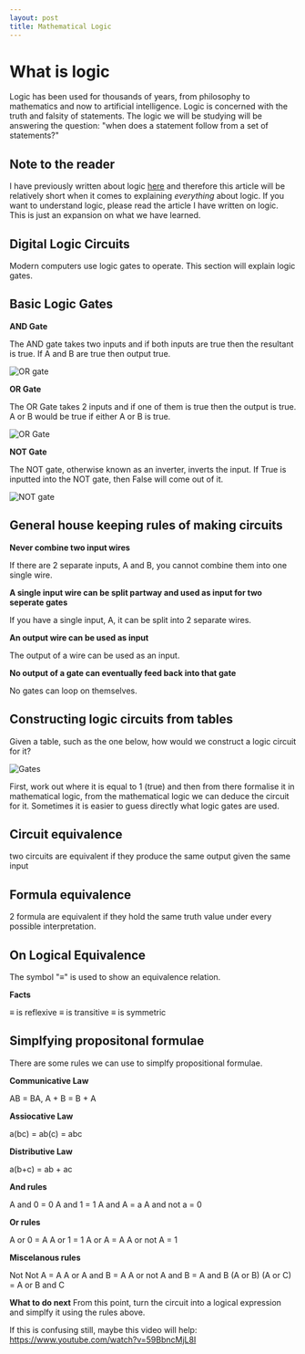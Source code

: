 ```yaml
---
layout: post
title: Mathematical Logic
---
```

# What is logic

Logic has been used for thousands of years, from philosophy to mathematics and now to artificial intelligence.
Logic is concerned with the truth and falsity of statements. The logic we will be studying will be answering the question: "when does a statement follow from a set of statements?"

## Note to the reader

I have previously written about logic [here](https://medium.com/brandons-computer-science-notes/knowledge-representation-and-reasoning-c7d441049715) and therefore this article will be relatively short when it comes to explaining *everything* about logic. If you want to understand logic, please read the article I have written on logic. This is just an expansion on what we have learned.

## Digital Logic Circuits
Modern computers use logic gates to operate. This section will explain logic gates.

## Basic Logic Gates

**AND Gate**

The AND gate takes two inputs and if both inputs are true then the resultant is true.
If A and B are true then output true.

![OR gate](https://sub.allaboutcircuits.com/images/04101.png)

**OR Gate**

The OR Gate takes 2 inputs and if one of them is true then the output is true.
A or B would be true if either A or B is true.

![OR Gate](https://sub.allaboutcircuits.com/images/04131.png)

**NOT Gate**

The NOT gate, otherwise known as an inverter, inverts the input.
If True is inputted into the NOT gate, then False will come out of it.

![NOT gate](https://i.ytimg.com/vi/DDecqMo3GDQ/hqdefault.jpg)

## General house keeping rules of making circuits

**Never combine two input wires**

If there are 2 separate inputs, A and B, you cannot combine them into one single wire. 

**A single input wire can be split partway and used as input for two seperate gates**

If you have a single input, A, it can be split into 2 separate wires.

**An output wire can be used as input**

The output of a wire can be used as an input.

**No output of a gate can eventually feed back into that gate**

No gates can loop on themselves.

## Constructing logic circuits from tables

Given a table, such as the one below, how would we construct a logic circuit for it?

![Gates](https://screenshots.firefoxusercontent.com/images/d5eabdec-004b-47bd-a06a-99bf7ec5c6d8.png)

First, work out where it is equal to 1 (true) and then from there formalise it in mathematical logic, from the mathematical logic we can deduce the circuit for it.
Sometimes it is easier to guess directly what logic gates are used.

## Circuit equivalence

two circuits are equivalent if they produce the same output given the same input

## Formula equivalence

2 formula are equivalent if they hold the same truth value under every possible interpretation.

## On Logical Equivalence

The symbol "≡" is used to show an equivalence relation.

**Facts**

≡ is reflexive
≡ is transitive
≡ is symmetric

## Simplfying propositonal formulae

There are some rules we can use to simplfy propositional formulae.

**Communicative Law**

AB = BA, A + B = B + A

**Assiocative Law**

a(bc) = ab(c) = abc

**Distributive Law**

a(b+c) = ab + ac

**And rules**

A and 0 = 0
A and 1 = 1
A and A = a
A and not a = 0

**Or rules**

A or 0 = A
A or 1 = 1
A or A = A
A or not A = 1

**Miscelanous rules**

Not Not A = A
A or A and B = A
A or not A and B = A and B
(A or B) (A or C) = A or B and C

**What to do next**
From this point, turn the circuit into a logical expression and simplfy it using the rules above.

If this is confusing still, maybe this video will help:
https://www.youtube.com/watch?v=59BbncMjL8I

